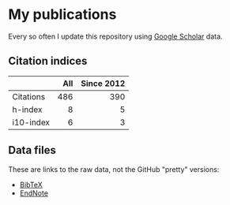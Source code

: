 # My publications

Every so often I update this repository using [Google Scholar][1] data.

## Citation indices

|   | All | Since 2012 |
|---|----:|-----------:|
| Citations | 486 | 390 |
| h-index | 8 | 5 |
| i10-index | 6 | 3 |

## Data files

These are links to the raw data, not the GitHub "pretty" versions:

* [BibTeX][2]
* [EndNote][3]

[1]: http://scholar.google.co.uk/citations?user=lIcRrmQAAAAJ&hl=en
[2]: https://raw.githubusercontent.com/hainesr/publications/master/RobertHaines.bib
[3]: https://raw.githubusercontent.com/hainesr/publications/master/RobertHaines.enw
